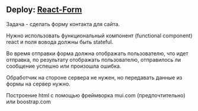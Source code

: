 ## Deploy: [React-Form](https://mitrofanzxc.github.io/react-form-test/)

Задача - сделать форму контакта для сайта.

Нужно использовать функциональный компонент (functional component) react и поля вовода должны быть stateful.

Во время отправки форма должна отображать пользователю, что идет отправка, по результату отображать пользователю, отправилось ли сообщение успешно или произошла ошибка.

Обработчик на стороне сервера не нужен, но передавать данные из формы на сервер нужно.

Построение html с помощью фреймворка mui.com (предпочтительно) или boostrap.com
